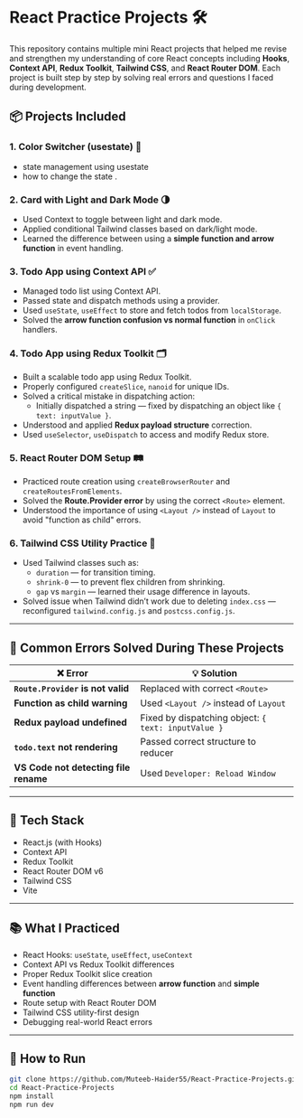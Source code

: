 
# React Practice Projects 🛠️

This repository contains multiple mini React projects that helped me revise and strengthen my understanding of core React concepts including **Hooks**, **Context API**, **Redux Toolkit**, **Tailwind CSS**, and **React Router DOM**. Each project is built step by step by solving real errors and questions I faced during development.

## 📦 Projects Included

### 1. **Color Switcher (usestate) 🎨**
- state management using usestate 
- how to change the state .


### 2. **Card with Light and Dark Mode 🌗**
- Used Context to toggle between light and dark mode.
- Applied conditional Tailwind classes based on dark/light mode.
- Learned the difference between using a **simple function and arrow function** in event handling.

### 3. **Todo App using Context API ✅**
- Managed todo list using Context API.
- Passed state and dispatch methods using a provider.
- Used `useState`, `useEffect` to store and fetch todos from `localStorage`.
- Solved the **arrow function confusion vs normal function** in `onClick` handlers.

### 4. **Todo App using Redux Toolkit 🗂️**
- Built a scalable todo app using Redux Toolkit.
- Properly configured `createSlice`, `nanoid` for unique IDs.
- Solved a critical mistake in dispatching action:
  - Initially dispatched a string — fixed by dispatching an object like `{ text: inputValue }`.
- Understood and applied **Redux payload structure** correction.
- Used `useSelector`, `useDispatch` to access and modify Redux store.

### 5. **React Router DOM Setup 🛤️**
- Practiced route creation using `createBrowserRouter` and `createRoutesFromElements`.
- Solved the **Route.Provider error** by using the correct `<Route>` element.
- Understood the importance of using `<Layout />` instead of `Layout` to avoid "function as child" errors.

### 6. **Tailwind CSS Utility Practice 🎨**
- Used Tailwind classes such as:
  - `duration` — for transition timing.
  - `shrink-0` — to prevent flex children from shrinking.
  - `gap` vs `margin` — learned their usage difference in layouts.
- Solved issue when Tailwind didn’t work due to deleting `index.css` — reconfigured `tailwind.config.js` and `postcss.config.js`.

---

## 🧩 **Common Errors Solved During These Projects**

| ❌ Error | 💡 Solution |
|---------|-------------|
| **`Route.Provider` is not valid** | Replaced with correct `<Route>` |
| **Function as child warning** | Used `<Layout />` instead of `Layout` |
| **Redux payload undefined** | Fixed by dispatching object: `{ text: inputValue }` |
| **`todo.text` not rendering** | Passed correct structure to reducer |
| **VS Code not detecting file rename** | Used `Developer: Reload Window` |

---

## 🔧 **Tech Stack**

- React.js (with Hooks)
- Context API
- Redux Toolkit
- React Router DOM v6
- Tailwind CSS
- Vite

---

## 📚 **What I Practiced**

- React Hooks: `useState`, `useEffect`, `useContext`
- Context API vs Redux Toolkit differences
- Proper Redux Toolkit slice creation
- Event handling differences between **arrow function** and **simple function**
- Route setup with React Router DOM
- Tailwind CSS utility-first design
- Debugging real-world React errors

---

## 🚀 **How to Run**

```bash
git clone https://github.com/Muteeb-Haider55/React-Practice-Projects.git
cd React-Practice-Projects
npm install
npm run dev
